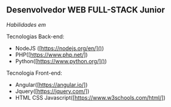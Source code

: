 
## **Desenvolvedor WEB FULL-STACK Junior**

*Habilidades em*

Tecnologias Back-end:
 - NodeJS ([https://nodejs.org/en/]()) 
 - PHP([https://www.php.net/])
 - Python([https://www.python.org/]())

Tecnologia Front-end:
 - Angular([https://angular.io/])
 - Jquery([https://jquery.com/])
 - HTML CSS Javascript([https://www.w3schools.com/html/])
